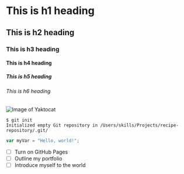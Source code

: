 # This is h1 heading
## This is h2 heading
### This is h3 heading
#### This is h4 heading
##### This is h5 heading
###### This is h6 heading

![Image of Yaktocat](https://octodex.github.com/images/yaktocat.png)

```
$ git init
Initialized empty Git repository in /Users/skills/Projects/recipe-repository/.git/
```

``` javascript
var myVar = "Hello, world!";
```
- [ ] Turn on GitHub Pages
- [ ] Outline my portfolio
- [ ] Introduce myself to the world
